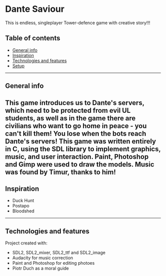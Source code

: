 # Dante Saviour
This is endless, singleplayer Tower-defence game with creative story!!!
## Table of contents
* [General info](#general-info)
* [Inspiration](#insp)
* [Technologies and features](#technologies)
* [Setup](#setup)
---
## General info
This game introduces us to Dante's servers, which need to be protected from evil UL students, as well as in the game there are civilians who want to go home in peace - you can't kill them! You lose when the bots reach Dante's servers!
This game was written entirely in C, using the SDL library to implement graphics, music, and user interaction. Paint, Photoshop and Gimp were used to draw the models. Music was found by Timur, thanks to him!
---
## Inspiration
- Duck Hunt
- Postapo
- Bloodshed
---
## Technologies and features
Project created with:
* SDL2, SDL2_mixer, SDL2_ttf and SDL2_image
* Audacity for music correction
* Paint and Photoshop for editing photoes
* Piotr Duch as a moral guide
